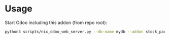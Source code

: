 # Usage

Start Odoo including this addon (from repo root):

```bash
python3 scripts/nix_odoo_web_server.py --db-name mydb --addon stock_package_type_category
```
